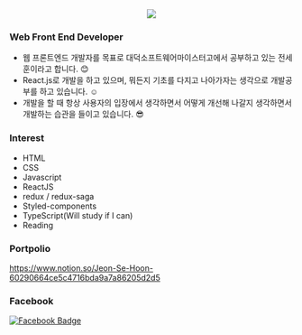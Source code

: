 
<div align=center>
<a href="https://hits.seeyoufarm.com"><img src="https://hits.seeyoufarm.com/api/count/incr/badge.svg?url=https%3A%2F%2Fgithub.com%2Fjsho45n&count_bg=%2379C83D&title_bg=%23555555&icon=&icon_color=%23E7E7E7&title=hits&edge_flat=false"/></a>
</div>

### Web Front End Developer
- 웹 프론트엔드 개발자를 목표로 대덕소프트웨어마이스터고에서 공부하고 있는 전세훈이라고 합니다. :blush:
- React.js로 개발을 하고 있으며, 뭐든지 기초를 다지고 나아가자는 생각으로 개발공부를 하고 있습니다. :relaxed:
- 개발을 할 때 항상 사용자의 입장에서 생각하면서 어떻게 개선해 나갈지 생각하면서 개발하는 습관을 들이고 있습니다. :sunglasses:

### Interest
- HTML
- CSS
- Javascript
- ReactJS
- redux / redux-saga
- Styled-components
- TypeScript(Will study if I can)
- Reading

### Portpolio
https://www.notion.so/Jeon-Se-Hoon-60290664ce5c4716bda9a7a86205d2d5

### Facebook
 [![Facebook Badge](https://img.shields.io/badge/facebook-1877f2?style=flat-square&logo=facebook&logoColor=white&link=https://www.facebook.com/profile.php?id=100016474542789)](https://www.facebook.com/profile.php?id=100016474542789)

